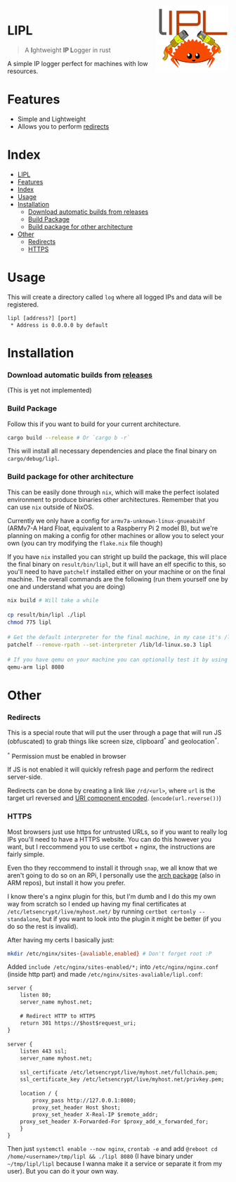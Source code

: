 <img src="assets/img/logo.png" align="right" width="33%"/>

# LIPL
> A **l**ghtweight **IP L**ogger in rust

A simple IP logger perfect for machines with low resources.

# Features
* Simple and Lightweight
* Allows you to perform [redirects](#redirects)

# Index
- [LIPL](#lipl)
- [Features](#features)
- [Index](#index)
- [Usage](#usage)
- [Installation](#installation)
    - [Download automatic builds from releases](#download-automatic-builds-from-releases)
    - [Build Package](#build-package)
    - [Build package for other architecture](#build-package-for-other-architecture)
- [Other](#other)
    - [Redirects](#redirects)
    - [HTTPS](#https)

# Usage
This will create a directory called `log` where all logged IPs and data will be registered.
```
lipl [address?] [port]
 * Address is 0.0.0.0 by default
```

# Installation
### Download automatic builds from [releases](https://github.com/DefendSec/light-ip-logger-rs/releases)
(This is yet not implemented)

### Build Package
Follow this if you want to build for your current architecture.
```bash
cargo build --release # Or `cargo b -r`
```
This will install all necessary dependencies and place the final binary on `cargo/debug/lipl`.

### Build package for other architecture
This can be easily done through `nix`, which will make the perfect isolated environment to produce binaries other architectures. Remember that you can use `nix` outside of NixOS.

Currently we only have a config for `armv7a-unknown-linux-gnueabihf` (ARMv7-A Hard Float, equivalent to a Raspberry Pi 2 model B), but we're planning on making a config for other machines or allow you to select your own (you can try modifying the `flake.nix` file though)

If you have `nix` installed you can stright up build the package, this will place the final binary on `result/bin/lipl`, but it will have an elf specific to this, so you'll need to have `patchelf` installed either on your machine or on the final machine. The overall commands are the following (run them yourself one by one and understand what you are doing)

```bash
nix build # Will take a while

cp result/bin/lipl ./lipl
chmod 775 lipl

# Get the default interpreter for the final machine, in my case it's /lib/ld-linux.so.3 (a symlink to /lib/ld-linux-armhf.so.3), replace it with the one in your case
patchelf --remove-rpath --set-interpreter /lib/ld-linux.so.3 lipl

# If you have qemu on your machine you can optionally test it by using (in this case ARM Arch and 8080 as port)
qemu-arm lipl 8080
```

# Other

### Redirects
This is a special route that will put the user through a page that will run JS (obfuscated) to grab things like screen size, clipboard<sup>`*`</sup> and geolocation<sup>`*`</sup>.

<sup>`*`</sup> Permission must be enabled in browser

If JS is not enabled it will quickly refresh page and perform the redirect server-side.

Redirects can be done by creating a link like `/rd/<url>`, where `url` is the target url reversed and [URI component encoded](https://developer.mozilla.org/en-US/docs/Web/JavaScript/Reference/Global_Objects/encodeURIComponent). (`encode(url.reverse())`)


### HTTPS
Most browsers just use https for untrusted URLs, so if you want to really log IPs you'll need to have a HTTPS website. You can do this however you want, but I reccommend you to use certbot + nginx, the instructions are fairly simple.

Even tho they reccommend to install it through `snap`, we all know that we aren't going to do so on an RPi, I personally use the [arch package](https://archlinux.org/packages/extra/any/certbot/) (also in ARM repos), but install it how you prefer.

I know there's a nginx plugin for this, but I'm dumb and I do this my own way from scratch so I ended up having my final certificates at `/etc/letsencrypt/live/myhost.net/` by running `certbot certonly --standalone`, but if you want to look into the plugin it might be better (if you do so the rest is invalid).

After having my certs I basically just:
```bash
mkdir /etc/nginx/sites-{avaliable,enabled} # Don't forget root :P
```

Added `include /etc/nginx/sites-enabled/*;` into `/etc/nginx/nginx.conf` (inside http part) and made `/etc/nginx/sites-avaliable/lipl.conf`:
```nginx
server {
    listen 80;
    server_name myhost.net;

    # Redirect HTTP to HTTPS
    return 301 https://$host$request_uri;
}

server {
    listen 443 ssl;
    server_name myhost.net;

    ssl_certificate /etc/letsencrypt/live/myhost.net/fullchain.pem;
    ssl_certificate_key /etc/letsencrypt/live/myhost.net/privkey.pem;

    location / {
        proxy_pass http://127.0.0.1:8080;
        proxy_set_header Host $host;
        proxy_set_header X-Real-IP $remote_addr;
	proxy_set_header X-Forwarded-For $proxy_add_x_forwarded_for;
    }
}
```
Then just `systemctl enable --now nginx`, `crontab -e` and add `@reboot cd /home/<username>/tmp/lipl && ./lipl 8080` (I have binary under `~/tmp/lipl/lipl` because I wanna make it a service or separate it from my user). But you can do it your own way.
